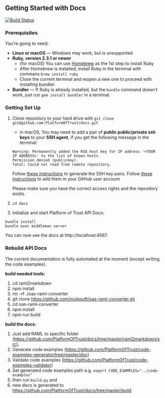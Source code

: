 

Getting Started with Docs 
------------------------------

[![Build Status](https://travis-ci.org/PlatformOfTrust/docs.svg?branch=master)](https://travis-ci.org/PlatformOfTrust/docs)

### Prerequisites

You're going to need: 

 - **Linux or macOS** — Windows may work, but is unsupported. 
 - **Ruby, version 2.3.1 or newer**
    - (for macOS) You can use [Homebrew](https://brew.sh/) as the 1st step to install Ruby
    - After Homebrew is installed, install Ruby in the terminal with commans `brew install ruby`
    - Close the current terminal and reopen a new one to proceed with installing bundler.
 - **Bundler** — If Ruby is already installed, but the `bundle` command doesn't work, just run `gem install bundler` in a terminal.
 

### Getting Set Up

1. Clone repository to your hard drive with `git clone git@github.com:PlatformOfTrust/docs.git`
    - in macOS, You may need to add a pair of **public public/private ssh keys** to your **SSH agent**, if you get the following message in the terminal:
    ```
    Warning: Permanently added the RSA host key for IP address '<YOUR IP ADDRESS>' to the list of known hosts.
    Permission denied (publickey).
    fatal: Could not read from remote repository.
    ```
    Follow [these instructions](https://help.github.com/en/articles/generating-a-new-ssh-key-and-adding-it-to-the-ssh-agent#adding-your-ssh-key-to-the-ssh-agent) to generate the SSH key pairs. Follow [these instructions](https://help.github.com/en/articles/adding-a-new-ssh-key-to-your-github-account) to add them in your GitHub user account

    Please make sure you have the correct access rights
    and the repository exists.

2. `cd docs`
3. Initialize and start Platform of Trust API Docs: 

```shell
bundle install
bundle exec middleman server

```

You can now see the docs at http://localhost:4567. 

### Rebuild API Docs

The current documentation is fully automated at the moment (except writing the code examples). 

**build needed tools:**
1. cd raml2markdown
2. npm install
3. rm -rf ./oas-raml-converter
4. git clone https://github.com/mulesoft/oas-raml-converter.git
5. cd oas-raml-converter
6. npm install
7. npm run build

**build the docs:**
1. Just add RAML to specific folder (https://github.com/PlatformOfTrust/docs/tree/master/raml2markdown/src),
2. Generate code examples (https://github.com/PlatformOfTrust/code-examples-generator/tree/master/doc)
3. Validate code examples (https://github.com/PlatformOfTrust/code-examples-validator)
4. Set generated code examples path e.g. `export CODE_EXAMPLES="../code-examples"`
5. then run `build.py` and 
6. new docs is generated to https://github.com/PlatformOfTrust/docs/tree/master/build
